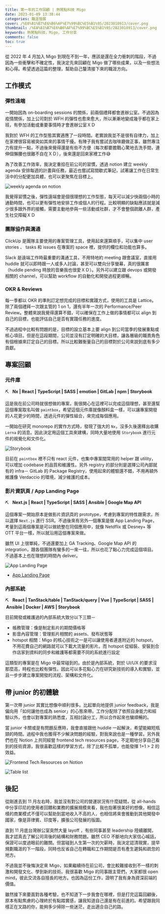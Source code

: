 ```yaml
---
title: 第一年的工作回顧 | 熱鬧點科技 Migo
date: 2023-01-09 13:38:44
categories: 職涯發展
cover: /%E8%81%B7%E6%B6%AF%E7%99%BC%E5%B1%95/2023010913/cover.png
thumbnail: /%E8%81%B7%E6%B6%AF%E7%99%BC%E5%B1%95/2023010913/cover.png
keywords: 熱鬧點科技，Migo, 工作分享
comments: false
toc: true
---
```


從 2022 年 4 月加入 Migo 到現在不到一年，應該是還在全力衝刺的階段，不過因為一些衝擊和不確定性，我決定先來回顧在 Migo 做了哪些成果，以及一些想法和心得。希望透過這篇的整理，幫助自己釐清接下來的職涯方向。

<!-- more -->

## 工作模式

### 彈性遠端

一開始因為 on-boarding sessions 的關係，前兩個禮拜都會進辦公室。不過因為疫情關係，加上公司對於 WFH 的彈性也愈來愈大，所以漸漸地變成幾乎都在家上班，有參加活動或重要事情時才會進辦公室ＸＤ

我對於 WFH 的工作型態其實適應了一段時間。老實說我並不是很有自律力，加上在家裡很容易被突如其來的事情干擾。有陣子我有嘗試去咖啡廳做正事，雖然專注力有提升一點，不過後來覺得還是有些不方便（每次都要膽戰心驚地去洗手間，連伸個懶腰也很難不自在ＸＤ），後來還是回來家裡工作😅

為了改善工作效率，我決定重拾在前公司的習慣，透過 notion 建立 weekly agenda 安排每週的計畫與任務，最近也嘗試寫間歇式筆記，試著讓工作在日常生活中的分配更加具體，也可以更聚焦在目標上。

![weekly agenda on notion](/%E8%81%B7%E6%B6%AF%E7%99%BC%E5%B1%95/2023010913/weekly-agenda.png)

我覺得習慣之後，彈性遠端會是個很理想的工作型態，每天可以減少快兩個小時的通勤時間，也可以更有彈性地安排工作或個人的行程。比較明顯的缺點應該就是減少很多跟外界的接觸，需要主動地參與一些活動或社群，才不會整個疏離人群，產生社交障礙ＸＤ


### 團隊協作與溝通

ClickUp 是團隊主要使用的專案管理工具，使用起來還算順手，可以集中 user stories 、 tasks 和 issues 在專案的 space 裡，提供的欄位和功能也算多。

Slack 是遠端工作時最重要的溝通工具，不用特地約 meeting 跟會議室，直接用 huddle 就可以即時跟一人或多人討論，甚至可以雙向分享螢幕，真的很厲害（huddle pending 時放的音樂我也很愛ＸＤ）。另外可以建立跟 devops 或開發相關的 channel，可以幫助 workflow 的自動化和開發過程更順暢。

### OKR & Reviews

每一季都以 OKR 的準則訂定想完成的目標和實踐方式，使用的工具是 Lattice。除了兩個禮拜一次跟主管的 1 on 1，還有半年一次的 Performance/Peer Review。整體來說我覺得還算不錯，可以確保在工作上做的事情都可以 align 到自己的目標，也能評估自己是否有實踐任務的進度。

不過過程中比較有問題的是，目標的設立基本上要 align 到公司當季的發展重點或核心項目。但是在這段期間，公司並沒有訂定明確的大目標，讓各層級的職責角色有個根據來訂定自己的目標。所以比較難衡量自己的目標對於公司來說到底有多少貢獻。

## 專案回顧

### 元件庫

<article class="message is-primary" style="font-size:inherit">
    <div class="message-body">
        ⛏ &nbsp; 
        <strong>
            Nx&nbsp;|&nbsp;React&nbsp;|&nbsp;TypeScript&nbsp;|&nbsp;SASS&nbsp;|&nbsp;emotion&nbsp;|&nbsp;GitLab&nbsp;|&nbsp;npm&nbsp;|&nbsp;Storybook
        </strong>
    </div>
</article>

這是我在前公司時就很想做的專案，我很開心在這裡可以完成這個理想，甚至還幫這個專案取名叫做 `paintbox`，希望這個元件庫就像顏料盒一樣，可以讓專案開發的人花更少的時間，透過元件的彈性組合，來完成每個應用。

一開始在研究 monorepo 的實作方式時，發現了強大的 `Nx`，沒多久後還釋出收購 `Lerna` 的消息。因此決定用這個工具來建構，同時大量地使用 `Storybook` 進行元件的視覺化和文件化。

![Storybook](/%E8%81%B7%E6%B6%AF%E7%99%BC%E5%B1%95/2023010913/paintbox.png)

目前在 `paintbox` 裡不只有 react 元件，也集中專案間常用的 helper 跟 utility，可以增加 codebase 的品質和維護性。另外 registry 的部分則是選擇公司內部就有的 infra－ GitLab 的 Package Registry，使用起來的體驗還不錯，不用再額外維護像 Verdaccio 的環境，減少維護的成本。

### 影片資訊頁 / App Landing Page

<article class="message is-primary" style="font-size:inherit">
    <div class="message-body">
        ⛏ &nbsp; 
        <strong>
            Next.js&nbsp;|&nbsp;React&nbsp;|&nbsp;TypeScript&nbsp;|&nbsp;SASS&nbsp;|&nbsp;Ansible&nbsp;|&nbsp;Google Map API
        </strong>
    </div>
</article>

這個專案一開始原本是做影片資訊頁的 prototype，考慮到專案的特性跟需求，所以選擇 `Next.js` 進行 SSR。不過後來有另外一個專案是做 App Landing Page，考量到這兩個專案是可以做統整在同個應用中，就像 Netdflix 或 Desney+ 等 OTT 平台一樣，所以就沿用這個專案來做。

雖然 UI 上很單純，不過還要加上 GA Tracking、Google Map API 的 integration，跟各個團隊有蠻多的一來一往，所以也花了點心力完成這個項目。不過基本上也在理想的時間內 deliver。

![App Landing Page](/%E8%81%B7%E6%B6%AF%E7%99%BC%E5%B1%95/2023010913/landing-page.png)

- [App Landing Page](https://cobain.migo.video/)

### 內部系統

<article class="message is-primary" style="font-size:inherit">
    <div class="message-body">
        ⛏ &nbsp; 
        <strong>
            React&nbsp;|&nbsp;TanStack/table&nbsp;|&nbsp;TanStack/query&nbsp;|&nbsp;Vue&nbsp;|&nbsp;TypeScript&nbsp;|&nbsp;SASS&nbsp;|&nbsp;Ansible&nbsp;|&nbsp;Docker&nbsp;|&nbsp;AWS&nbsp;|&nbsp;Storybook
        </strong>
    </div>
</article>

目前開發或維護過的內部系統大致分以下三類－

- 帳務管理：像是制定影片的期間價格等
- 影音內容管理：管理影片相關的 assets、發布狀態等
- hotspot 相關：Migo 的核心技術之一是可以讓使用者連進附近的 hotspot，不用花費自己的網路就可以下載大流量的影片。而 hotspot 從組裝、安裝到合作店家到資料的同步和維護等都需要不同的系統進行設定

這類型的專案是在 Migo 中最常碰到的。由於是內部系統，對於 UI/UX 的要求沒那麼高，時程也比較有彈性。因此可以多花點心力在研究新技術的導入和實驗，並且一步步建立專案開發的流程、架構和文件化。

## 帶 junior 的初體驗

第一次帶 junior 其實比想像中順利很多。比起單向地提供 junior feedback，我是偏向用「如何讓他也成為 senior」的心態來帶。工作分配除了依照自身能力和經驗以外，也會以對專案的熟悉度，互相討論分工，所以合作起來也蠻順暢的。

當 junior 卡關或是有問題反應時，我會直接跟他 huddle 一起解決，希望能縮短瓶頸的時間。過程中我也獲得不少解決問題的經驗，對我來說也是一種學習。另外我們也在 Notion 上共同經營 frontend tech resources page，不定期地分享自己看到的技術資源，我很喜歡這樣的學習方式，除了比較不孤單，也能發揮 1+1 > 2 的效益。

![Frontend Tech Resources on Notion](/%E8%81%B7%E6%B6%AF%E7%99%BC%E5%B1%95/2023010913/note-1.png)

![Table list](/%E8%81%B7%E6%B6%AF%E7%99%BC%E5%B1%95/2023010913/note-2.png)

## 後記

從剛進去到 11 月左右時，我並沒有對公司的營運狀況有什麼疑問，從 all-hands 中分享印尼的使用者回饋和業務的擴展規模來看，我也抱著很美好的想像，相信這樣的商業模式不僅可以幫助到當地收入不高的人，也相信將來會推動到其他開發中國家，像是菲律賓、印度等，擴張公司發展的版圖。

直到 11 月底台灣辦公室突然大量 layoff ，有些同事甚至 leadership 陸續離開，我才認真去了解公司背後的結構和財務問題。雖然 CEO 不斷地向大家信心喊話，保證可以度過眼前的難關。但當碰到人生第一次的欠薪時，我決定認清現實，提早規劃職涯的下一階段，同時也反省自己在轉職和工作期間是否有產生遲鈍和疏忽的地方。

不過我並不後悔決定來 Migo，如果繼續待在前公司，會比較難接收到不一樣的刺激和開發文化、學到新的技術。我很喜歡 Migo 的同事跟主管們，大家都很 open mind，彼此交流各自擅長的地方。也因為這份工作，證明了我有身為資深前端的價值。

雖然接下來要面對各種考驗，也不知道下一步我會在哪裡，但是打完這篇回顧後，原本有點焦慮的心理終於有點踏實感，讓我知道自己還是有在前進的。希望跟我同樣正在叉路的你，能夠多少掃除一些迷茫，走出適合自己的路。